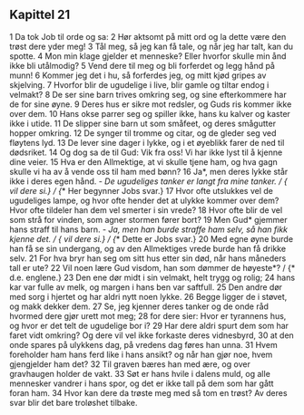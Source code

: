## Kapittel 21

1 Da tok Job til orde og sa:
2 Hør aktsomt på mitt ord og la dette være den trøst dere yder meg!
3 Tål meg, så jeg kan få tale, og når jeg har talt, kan du spotte.
4 Mon min klage gjelder et menneske? Eller hvorfor skulle min ånd ikke bli utålmodig?
5 Vend dere til meg og bli forferdet og legg hånd på munn!
6 Kommer jeg det i hu, så forferdes jeg, og mitt kjød gripes av skjelving.
7 Hvorfor blir de ugudelige i live, blir gamle og tiltar endog i velmakt?
8 De ser sine barn trives omkring seg, og sine efterkommere har de for sine øyne.
9 Deres hus er sikre mot redsler, og Guds ris kommer ikke over dem.
10 Hans okse parrer seg og spiller ikke, hans ku kalver og kaster ikke i utide.
11 De slipper sine barn ut som småfeet, og deres smågutter hopper omkring.
12 De synger til tromme og citar, og de gleder seg ved fløytens lyd.
13 De lever sine dager i lykke, og i et øyeblikk farer de ned til dødsriket.
14 Og dog sa de til Gud: Vik fra oss! Vi har ikke lyst til å kjenne dine veier.
15 Hva er den Allmektige, at vi skulle tjene ham, og hva gagn skulle vi ha av å vende oss til ham med bønn?
16 Ja*, men deres lykke står ikke i deres egen hånd. - **De ugudeliges tanker er langt fra mine tanker. / {* vil dere si.} / {** Her begynner Jobs svar.}
17 Hvor ofte utslukkes vel de ugudeliges lampe, og hvor ofte hender det at ulykke kommer over dem? Hvor ofte tildeler han dem vel smerter i sin vrede?
18 Hvor ofte blir de vel som strå for vinden, som agner stormen fører bort?
19 Men Gud* gjemmer hans straff til hans barn. - **Ja, men han burde straffe ham selv, så han fikk kjenne det. / {* vil dere si.} / {** Dette er Jobs svar.}
20 Med egne øyne burde han få se sin undergang, og av den Allmektiges vrede burde han få drikke selv.
21 For hva bryr han seg om sitt hus etter sin død, når hans måneders tall er ute?
22 Vil noen lære Gud visdom, han som dømmer de høyeste*? / {* d.e. englene.}
23 Den ene dør midt i sin velmakt, helt trygg og rolig;
24 hans kar var fulle av melk, og margen i hans ben var saftfull.
25 Den andre dør med sorg i hjertet og har aldri nytt noen lykke.
26 Begge ligger de i støvet, og makk dekker dem.
27 Se, jeg kjenner deres tanker og de onde råd hvormed dere gjør urett mot meg;
28 for dere sier: Hvor er tyrannens hus, og hvor er det telt de ugudelige bor i?
29 Har dere aldri spurt dem som har faret vidt omkring? Og dere vil vel ikke forkaste deres vidnesbyrd,
30 at den onde spares på ulykkens dag, på vredens dag føres han unna.
31 Hvem foreholder ham hans ferd like i hans ansikt? og når han gjør noe, hvem gjengjelder ham det?
32 Til graven bæres han med ære, og over gravhaugen holder de vakt.
33 Søt er hans hvile i dalens muld, og alle mennesker vandrer i hans spor, og det er ikke tall på dem som har gått foran ham.
34 Hvor kan dere da trøste meg med så tom en trøst? Av deres svar blir det bare troløshet tilbake.
